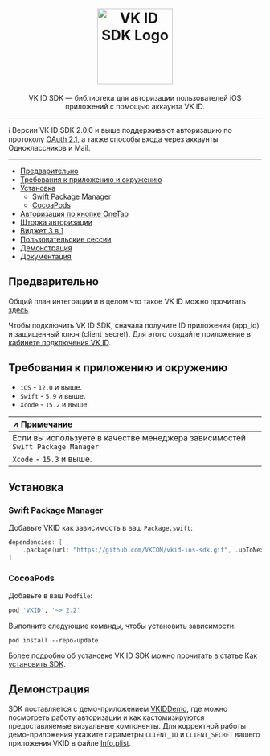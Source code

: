 <div align="center">
  <h1 align="center">
    <img src="logo.svg" width="150" alt="VK ID SDK Logo">
  </h1>
  <p align="center">
    VK ID SDK — библиотека для авторизации пользователей iOS приложений с помощью аккаунта VK ID.
  </p>
</div>

---

:information_source: Версии VK ID SDK 2.0.0 и выше поддерживают авторизацию по протоколу [OAuth 2.1](https://datatracker.ietf.org/doc/html/draft-ietf-oauth-v2-1-10), а также способы входа через аккаунты Одноклассников и Mail.

---

- [Предварительно](#предварительно)
- [Требования к приложению и окружению](#требования-к-приложению-и-окружению)
- [Установка](#установка)
  - [Swift Package Manager](#swift-package-manager)
  - [CocoaPods](#cocoapods)
- [Авторизация по кнопке OneTap](https://id.vk.com/about/business/go/docs/ru/vkid/latest/vk-id/connection/ios/onetap)
- [Шторка авторизации](https://id.vk.com/about/business/go/docs/ru/vkid/latest/vk-id/connection/ios/floating-onetap)
- [Виджет 3 в 1](https://id.vk.com/about/business/go/docs/ru/vkid/latest/vk-id/connection/elements/widget-3-1/three-in-one-ios)
- [Пользовательские сессии](https://id.vk.com/about/business/go/docs/ru/vkid/latest/vk-id/connection/ios/sessions)
- [Демонстрация](#демонстрация)
- [Документация](https://vkcom.github.io/vkid-ios-sdk/documentation/vkid/)

## Предварительно

Общий план интеграции и в целом что такое VK ID можно прочитать [здесь](https://id.vk.com/about/business/go/docs/ru/vkid/latest/vk-id/intro/plan).

Чтобы подключить VK ID SDK, сначала получите ID приложения (app_id) и защищенный ключ (client_secret). Для этого создайте приложение в [кабинете подключения VK ID](https://id.vk.com/business/go).

## Требования к приложению и окружению
* `iOS` - `12.0` и выше.
* `Swift` - `5.9` и выше.
* `Xcode` - `15.2` и выше.

|↗️ **Примечание**|
|:---|
|Если вы используете в качестве менеджера зависимостей `Swift Package Manager`|
| `Xcode` - `15.3` и выше.|

## Установка

### Swift Package Manager
Добавьте VKID как зависимость в ваш `Package.swift`:
```swift
dependencies: [
    .package(url: "https://github.com/VKCOM/vkid-ios-sdk.git", .upToNextMajor(from: "2.2.0"))
]
```

### CocoaPods
Добавьте в ваш `Podfile`:
```ruby
pod 'VKID', '~> 2.2'
```
Выполните следующие команды, чтобы установить зависимости:
```shell
pod install --repo-update
```

Более подробно об установке VK ID SDK можно прочитать в статье [Как установить SDK](https://id.vk.com/about/business/go/docs/ru/vkid/latest/vk-id/connection/ios/install).

## Демонстрация

SDK поставляется с демо-приложением [VKIDDemo](VKIDDemo), где можно посмотреть работу авторизации и как кастомизируются предоставляемые визуальные компоненты. Для корректной работы демо-приложения укажите параметры `CLIENT_ID` и `CLIENT_SECRET` вашего приложения VKID в файле [Info.plist](VKIDDemo/VKIDDemo/Resources/Info.plist).
